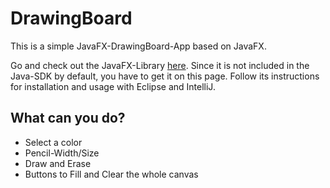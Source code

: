 # DrawingBoard
This is a simple JavaFX-DrawingBoard-App based on JavaFX.

Go and check out the JavaFX-Library [here](https://openjfx.io/ "JavaFX"). Since it is not included in the Java-SDK by default, you have to get it on this page. Follow its instructions for installation and usage with Eclipse and IntelliJ.

## What can you do?
- Select a color
- Pencil-Width/Size
- Draw and Erase
- Buttons to Fill and Clear the whole canvas
